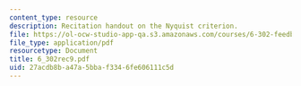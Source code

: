 ```yaml
---
content_type: resource
description: Recitation handout on the Nyquist criterion.
file: https://ol-ocw-studio-app-qa.s3.amazonaws.com/courses/6-302-feedback-systems-spring-2007/27acdb8ba47a5bbaf3346fe606111c5d_6_302rec9.pdf
file_type: application/pdf
resourcetype: Document
title: 6_302rec9.pdf
uid: 27acdb8b-a47a-5bba-f334-6fe606111c5d
---
```


